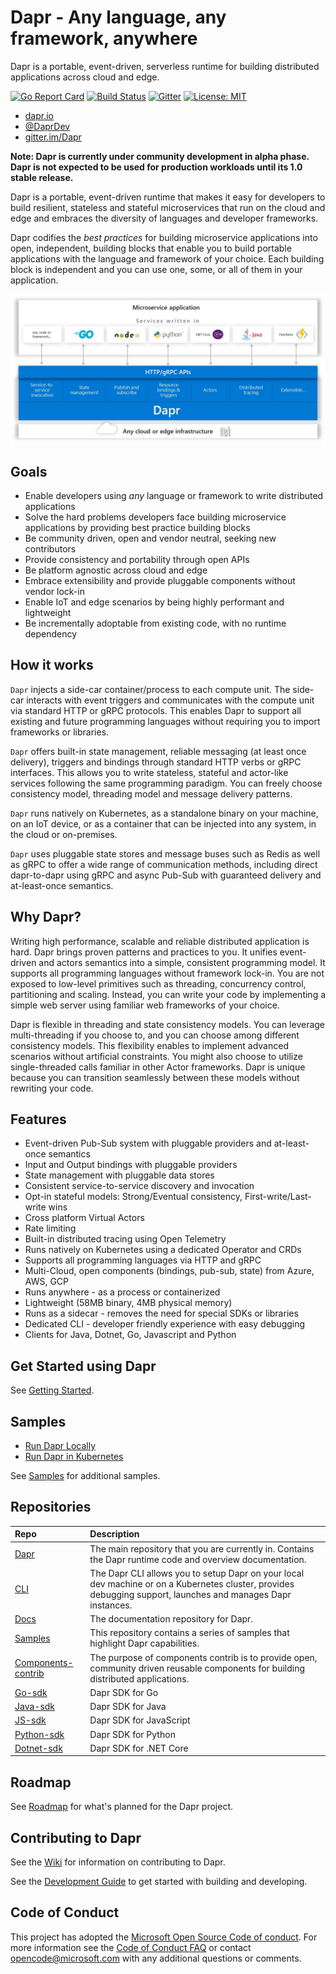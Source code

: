 # Dapr - Any language, any framework, anywhere

Dapr is a portable, event-driven, serverless runtime for building distributed applications across cloud and edge.

[![Go Report Card](https://goreportcard.com/badge/github.com/dapr/dapr)](https://goreportcard.com/report/github.com/dapr/dapr)
[![Build Status](https://dev.azure.com/azure-octo/Dapr/_apis/build/status/builds/dapr%20build?branchName=master)](https://dev.azure.com/azure-octo/Dapr/_build/latest?definitionId=5&branchName=master)
[![Gitter](https://badges.gitter.im/Dapr/community.svg)](https://gitter.im/Dapr/community?utm_source=badge&utm_medium=badge&utm_campaign=pr-badge)
[![License: MIT](https://img.shields.io/badge/License-MIT-yellow.svg)](https://opensource.org/licenses/MIT)

- [dapr.io](https://dapr.io)
- [@DaprDev](https://twitter.com/DaprDev)
- [gitter.im/Dapr](https://gitter.im/Dapr/community)

**Note: Dapr is currently under community development in alpha phase. Dapr is not expected to be used for production workloads until its 1.0 stable release.**

Dapr is a portable, event-driven runtime that makes it easy for developers to build resilient, stateless and stateful microservices that run on the cloud and edge and embraces the diversity of languages and developer frameworks.

Dapr codifies the _best practices_ for building microservice applications into open, independent, building blocks that enable you to build portable applications with the language and framework of your choice. Each building block is independent and you can use one, some, or all of them in your application.

![Dapr Conceptual Model](/img/dapr_conceptual_model.jpg)

## Goals

- Enable developers using _any_ language or framework to write distributed applications
- Solve the hard problems developers face building microservice applications by providing best practice building blocks
- Be community driven, open and vendor neutral, seeking new contributors
- Provide consistency and portability through open APIs
- Be platform agnostic across cloud and edge
- Embrace extensibility and provide pluggable components without vendor lock-in
- Enable IoT and edge scenarios by being highly performant and lightweight
- Be incrementally adoptable from existing code, with no runtime dependency

## How it works

`Dapr` injects a side-car container/process to each compute unit. The side-car interacts with event triggers and communicates with the compute unit via standard HTTP or gRPC protocols. This enables Dapr to support all existing and future programming languages without requiring you to import frameworks or libraries.

`Dapr` offers built-in state management, reliable messaging (at least once delivery), triggers and bindings through standard HTTP verbs or gRPC interfaces. This allows you to write stateless, stateful and actor-like services following the same programming paradigm. You can freely choose consistency model, threading model and message delivery patterns.

`Dapr` runs natively on Kubernetes, as a standalone binary on your machine, on an IoT device, or as a container that can be injected into any system, in the cloud or on-premises.

`Dapr` uses pluggable state stores and message buses such as Redis as well as gRPC to offer a wide range of communication methods, including direct dapr-to-dapr using gRPC and async Pub-Sub with guaranteed delivery and at-least-once semantics.

## Why Dapr?

Writing high performance, scalable and reliable distributed application is hard. Dapr brings proven patterns and practices to you. It unifies event-driven and actors semantics into a simple, consistent programming model. It supports all programming languages without framework lock-in. You are not exposed to low-level primitives such as threading, concurrency control, partitioning and scaling. Instead, you can write your code by implementing a simple web server using familiar web frameworks of your choice.

Dapr is flexible in threading and state consistency models. You can leverage multi-threading if you choose to, and you can choose among different consistency models. This flexibility enables to implement advanced scenarios without artificial constraints. You might also choose to utilize single-threaded calls familiar in other Actor frameworks. Dapr is unique because you can transition seamlessly between these models without rewriting your code.

## Features

- Event-driven Pub-Sub system with pluggable providers and at-least-once semantics
- Input and Output bindings with pluggable providers
- State management with pluggable data stores
- Consistent service-to-service discovery and invocation
- Opt-in stateful models: Strong/Eventual consistency, First-write/Last-write wins
- Cross platform Virtual Actors
- Rate limiting
- Built-in distributed tracing using Open Telemetry
- Runs natively on Kubernetes using a dedicated Operator and CRDs
- Supports all programming languages via HTTP and gRPC
- Multi-Cloud, open components (bindings, pub-sub, state) from Azure, AWS, GCP
- Runs anywhere - as a process or containerized
- Lightweight (58MB binary, 4MB physical memory)
- Runs as a sidecar - removes the need for special SDKs or libraries
- Dedicated CLI - developer friendly experience with easy debugging
- Clients for Java, Dotnet, Go, Javascript and Python

## Get Started using Dapr

See [Getting Started](https://github.com/dapr/docs/tree/master/getting-started).

## Samples

- [Run Dapr Locally](https://github.com/dapr/samples/tree/master/1.hello-world)
- [Run Dapr in Kubernetes](https://github.com/dapr/samples/tree/master/2.hello-kubernetes)

See [Samples](https://github.com/dapr/samples) for additional samples.

## Repositories

| Repo                                                              | Description                                                                                                                                                  |
| :---------------------------------------------------------------- | :----------------------------------------------------------------------------------------------------------------------------------------------------------- |
| [Dapr](https://github.com/dapr/dapr)                              | The main repository that you are currently in. Contains the Dapr runtime code and overview documentation.                                                    |
| [CLI](https://github.com/dapr/cli)                                | The Dapr CLI allows you to setup Dapr on your local dev machine or on a Kubernetes cluster, provides debugging support, launches and manages Dapr instances. |
| [Docs](https://github.com/dapr/docs)                              | The documentation repository for Dapr.                                                                                                                       |
| [Samples](https://github.com/dapr/samples)                        | This repository contains a series of samples that highlight Dapr capabilities.                                                                               |
| [Components-contrib ](https://github.com/dapr/components-contrib) | The purpose of components contrib is to provide open, community driven reusable components for building distributed applications.                            |
| [Go-sdk](https://github.com/dapr/go-sdk)                          | Dapr SDK for Go                                                                                                                                              |
| [Java-sdk](https://github.com/dapr/java-sdk)                      | Dapr SDK for Java                                                                                                                                            |
| [JS-sdk](https://github.com/dapr/js-sdk)                          | Dapr SDK for JavaScript                                                                                                                                      |
| [Python-sdk](https://github.com/dapr/python-sdk)                  | Dapr SDK for Python                                                                                                                                          |
| [Dotnet-sdk](https://github.com/dapr/dotnet-sdk)                  | Dapr SDK for .NET Core                                                                                                                                       |

## Roadmap

See [Roadmap](https://github.com/dapr/dapr/wiki/Roadmap) for what's planned for the Dapr project.

## Contributing to Dapr

See the [Wiki](https://github.com/dapr/dapr/wiki) for information on contributing to Dapr.

See the [Development Guide](https://github.com/dapr/dapr/blob/master/docs/development) to get started with building and developing.

## Code of Conduct

This project has adopted the [Microsoft Open Source Code of conduct](https://opensource.microsoft.com/codeofconduct/).
For more information see the [Code of Conduct FAQ](https://opensource.microsoft.com/codeofconduct/faq/) or contact [opencode@microsoft.com](mailto:opencode@microsoft.com) with any additional questions or comments.
